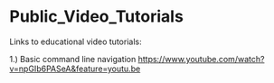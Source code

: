 # Public_Video_Tutorials
Links to educational video tutorials:

1.) Basic command line navigation
https://www.youtube.com/watch?v=npGIb6PASeA&feature=youtu.be



